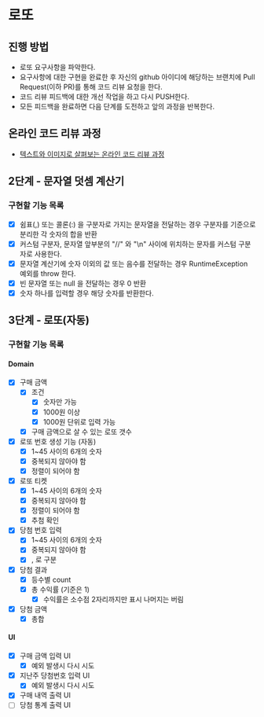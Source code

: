# 로또
## 진행 방법
* 로또 요구사항을 파악한다.
* 요구사항에 대한 구현을 완료한 후 자신의 github 아이디에 해당하는 브랜치에 Pull Request(이하 PR)를 통해 코드 리뷰 요청을 한다.
* 코드 리뷰 피드백에 대한 개선 작업을 하고 다시 PUSH한다.
* 모든 피드백을 완료하면 다음 단계를 도전하고 앞의 과정을 반복한다.

## 온라인 코드 리뷰 과정
* [텍스트와 이미지로 살펴보는 온라인 코드 리뷰 과정](https://github.com/next-step/nextstep-docs/tree/master/codereview)

## 2단계 - 문자열 덧셈 계산기 

### 구현할 기능 목록
- [x] 쉼표(,) 또는 콜론(:) 을 구분자로 가지는 문자열을 전달하는 경우 구분자를 기준으로 분리한 각 숫자의 합을 반환
- [x] 커스텀 구분자, 문자열 앞부분의 "//" 와 "\n" 사이에 위치하는 문자를 커스텀 구분자로 사용한다.
- [x] 문자열 계산기에 숫자 이외의 값 또는 음수를 전달하는 경우 RuntimeException 예외를 throw 한다.
- [x] 빈 문자열 또는 null 을 전달하는 경우 0 반환
- [x] 숫자 하나를 입력할 경우 해당 숫자를 반환한다.

## 3단계 - 로또(자동)

### 구현할 기능 목록

#### Domain
- [x] 구매 금액
    - [x] 조건  
        - [x] 숫자만 가능
        - [x] 1000원 이상
        - [x] 1000원 단위로 입력 가능
    - [x] 구매 금액으로 살 수 있는 로또 갯수
- [x] 로또 번호 생성 기능 (자동)
    - [x] 1~45 사이의 6개의 숫자
    - [x] 중복되지 않아야 함
    - [x] 정렬이 되어야 함
- [x] 로또 티켓
    - [x] 1~45 사이의 6개의 숫자 
    - [x] 중복되지 않아야 함
    - [x] 정렬이 되어야 함
    - [x] 추첨 확인
- [x] 당첨 번호 입력
    - [x] 1~45 사이의 6개의 숫자
    - [x] 중복되지 않아야 함
    - [x] , 로 구분
- [x] 당첨 결과
    - [x] 등수별 count
    - [x] 총 수익률 (기준은 1)
        - [x] 수익률은 소수점 2자리까지만 표시 나머지는 버림 
- [x] 당첨 금액
    - [x] 총합

#### UI
- [x] 구매 금액 입력 UI
    - [x] 예외 발생시 다시 시도
- [x] 지난주 당첨번호 입력 UI
    - [x] 예외 발생시 다시 시도
- [x] 구매 내역 출력 UI
- [ ] 당첨 통계 출력 UI
